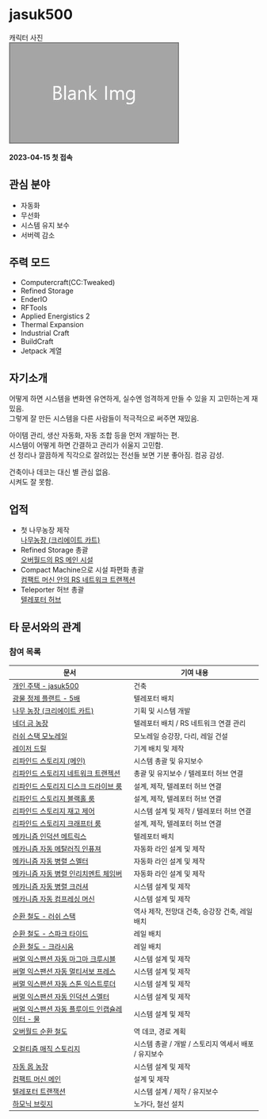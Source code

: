 # jasuk500

캐릭터 사진  
![캐릭터](../../asset/blank_img.jpg)

**2023-04-15 첫 접속**
## 관심 분야

- 자동화
- 무선화
- 시스템 유지 보수
- 서버렉 감소

## 주력 모드

- Computercraft(CC:Tweaked)
- Refined Storage
- EnderIO
- RFTools
- Applied Energistics 2
- Thermal Expansion
- Industrial Craft
- BuildCraft
- Jetpack 계열

## 자기소개

어떻게 하면 시스템을 변화엔 유연하게, 실수엔 엄격하게 만들 수 있을 지 고민하는게 재밌음.  
그렇게 잘 만든 시스템을 다른 사람들이 적극적으로 써주면 재밌음.  

아이템 관리, 생산 자동화, 자동 조합 등을 먼저 개발하는 편.  
시스템이 어떻게 하면 간결하고 관리가 쉬울지 고민함.  
선 정리나 깔끔하게 직각으로 잘려있는 전선들 보면 기분 좋아짐. 컴공 감성.  

건축이나 데코는 대신 별 관심 없음.  
시켜도 잘 못함.

## 업적

- 첫 나무농장 제작  
[나무농장 (크리에이트 카트)](../systems/tree_farm_create_cart.md)
- Refined Storage 총괄  
[오버월드의 RS 메인 시설](../systems/rs_main.md)
- Compact Machine으로 시설 파편화 총괄  
[컴팩트 머신 안의 RS 네트워크 트랜젝션](../systems/rs_network_tranjection.md)
- Teleporter 허브 총괄  
[텔레포터 허브](../systems/teleporter_hub.md)

## 타 문서와의 관계
<!-- 참여 목록 -->
<!-- tag_target_open:reverse_link_list:member_contribute -->
<!-- tag_arg:preset:member_contribute -->
### 참여 목록
|문서|기여 내용|
|---|---|
|[개인 주택 - jasuk500](../buildings/house_jasuk500.md)|건축|
|[광물 정제 플랜트 - 5배](../systems/mk_ore_processing_plant_5x.md)|텔레포터 배치|
|[나무 농장 (크리에이트 카트)](../systems/tree_farm_create_cart.md)|기획 및 시스템 개발|
|[네더 금 농장](../systems/nether_gold_farm.md)|텔레포터 배치 / RS 네트워크 연결 관리|
|[러쉬 스택 모노레일](../buildings/lush_stack_monorail.md)|모노레일 승강장, 다리, 레일 건설|
|[레이저 드릴](../systems/laser_drill.md)|기계 배치 및 제작|
|[리파인드 스토리지 (메인)](../systems/rs_main.md)|시스템 총괄 및 유지보수|
|[리파인드 스토리지 네트워크 트랜젝션](../systems/rs_network_tranjection.md)|총괄 및 유지보수 / 텔레포터 허브 연결|
|[리파인드 스토리지 디스크 드라이브 룸](../systems/rs_disk_drives.md)|설계, 제작, 텔레포터 허브 연결|
|[리파인드 스토리지 블랙홀 룸](../systems/rs_black_hole.md)|설계, 제작, 텔레포터 허브 연결|
|[리파인드 스토리지 재고 제어](../systems/rs_stock_control.md)|시스템 설계 및 제작 / 텔레포터 허브 연결|
|[리파인드 스토리지 크래프터 룸](../systems/rs_crafters.md)|설계, 제작, 텔레포터 허브 연결|
|[메카니즘 인덕션 메트릭스](../systems/mk_induction_matrix.md)|텔레포터 배치|
|[메카니즘 자동 메탈러직 인퓨져](../systems/mk_auto_metallurgic_infuser.md)|자동화 라인 설계 및 제작|
|[메카니즘 자동 병렬 스멜터](../systems/mk_auto_smeltery.md)|자동화 라인 설계 및 제작|
|[메카니즘 자동 병렬 인리치멘트 체임버](../systems/mk_auto_enrichment_chamber.md)|자동화 라인 설계 및 제작|
|[메카니즘 자동 병렬 크러셔](../systems/mk_auto_crushers.md)|시스템 설계 및 제작|
|[메카니즘 자동 컴프레싱 머신](../systems/mk_auto_compressing.md)|시스템 설계 및 제작|
|[순환 철도 - 러쉬 스택](../buildings/ocr_lush_stack.md)|역사 제작, 전망대 건축, 승강장 건축, 레일 배치|
|[순환 철도 - 스파크 타이드](../buildings/ocr_spark_tide.md)|레일 배치|
|[순환 철도 - 크라시움](../buildings/ocr_cratium.md)|레일 배치|
|[써멀 익스팬션 자동 마그마 크루시블](../systems/te_auto_magma_crucible.md)|시스템 설계 및 제작|
|[써멀 익스팬션 자동 멀티서보 프레스](../systems/te_auto_multiservo_press.md)|시스템 설계 및 제작|
|[써멀 익스팬션 자동 스톤 익스트루더](../systems/te_stone_extruder.md)|시스템 설계 및 제작|
|[써멀 익스팬션 자동 인덕션 스멜터](../systems/te_auto_induction_smelter.md)|시스템 설계 및 제작|
|[써멀 익스팬션 자동 플루이드 인캡슐레이터 - 물](../systems/te_auto_fluid_encapsulator_water.md)|시스템 설계 및 제작|
|[오버월드 순환 철도](../buildings/overworld_circular_railway.md)|역 데코, 경로 계획|
|[오컬티즘 매직 스토리지](../systems/occultism_magic_storage.md)|시스템 총괄 / 개발 / 스토리지 엑세서 배포 / 유지보수|
|[자동 몹 농장](../systems/auto_mob_farm.md)|시스템 설계 및 제작|
|[컴팩트 머신 메인](../systems/cm_compactmachine_main.md)|설계 및 제작|
|[텔레포터 트랜잭션](../systems/teleporter_hub.md)|시스템 설계 / 제작 / 유지보수|
|[하모닉 브릿지](../buildings/ocr_harmonic_bridge.md)|노가다, 철선 설치|
<!-- tag_close -->


<!-- tag_target_open:frame:test1 -->
<!-- tag_close -->